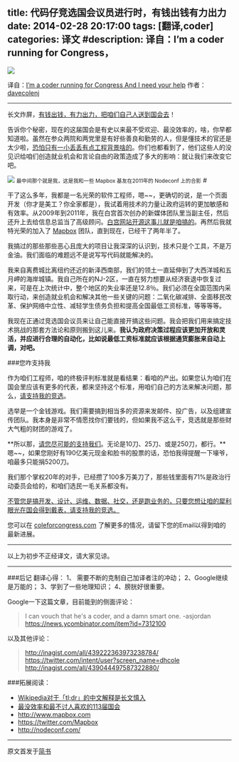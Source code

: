 title: 代码仔竞选国会议员进行时，有钱出钱有力出力
date: 2014-02-28 20:17:00
tags: [翻译,coder]
categories: 译文
#description: 译自：I’m a coder running for Congress，
---

![](http://siwangxinyuan.qiniudn.com/tian-an-men-small.JPG)

译自：[I’m a coder running for Congress
And I need your help](https://medium.com/p/ce7c0dc63aaa) 
作者：[davecolenj](https://twitter.com/davecolenj)

-------
长文炸屏，[有钱出钱，有力出力，把咱们自己人送到国会去](http://coleforcongress.com/contribute)！

告诉你个秘密，现在的这届国会是有史以来最不受欢迎、最没效率的，啥，你早都知道啦。虽然在参众两院和两党里是有好些善良和勤劳的人，但是懂技术的官还是太少啦，[恐怕只有一小丢丢有点工程背景啥的](http://www.businessweek.com/articles/2013-01-10/the-113th-congress-by-the-numbers)。你们也都看到了，他们这些人的没见识给咱们创造就业机会和言论自由的政策造成了多大的影响：就让我们来改变它吧。

![](https://d262ilb51hltx0.cloudfront.net/max/1071/1*XHhwsn0-na_-bal2zVWjjg.jpeg)
 <small>最中间那个就是我，这是我和一些 Mapbox 基友在2011年的 Nodeconf 上的合影</small>
#<!--more-->

干了这么多年，我都是一名光荣的软件工程师，嗯~~，更确切的说，是一个页面开发（你才是美工？你全家都是），我试着用技术的力量让政府运转的更加敏感和有效率。从2009年到2011年，我在白宫首次创办的新媒体团队里当副主任，然后还升上去给信息总监当了高级顾问。[白宫网站开源这事儿就是咱搞的](http://mashable.com/2010/04/22/white-house-open-source/)。再然后我就特光荣的加入了 [Mapbox](https://www.mapbox.com/) 团队，直到现在，已经干了两年半了。

我搞过的那些那些恶心且庞大的项目让我深深的认识到，技术只是个工具，不是万金油。我们面临的难题远不是说写写代码就能解决的。

我来自离费城比离纽约还近的新泽西南部，我们的领土一直延伸到了大西洋城和五月岬的海岸城镇。我自己所在的NJ-2区，一直在努力想要从经济衰退中恢复过来，可是在上次统计中，整个地区的失业率还是12.8％。我们必须在全国范围内采取行动，来创造就业机会和解决其他一些关键的问题：二氧化碳减排、全面移民改革、保护网络中立性、减轻学生债务负担和提高全国最低工资标准，等等等等。

我现在正通过竞选国会议员来让自己能直接开搞这些问题。我会把我们用来搞定技术挑战的那套方法论和原则搬到这儿来。**我认为政府决策过程应该更加开放和灵活，并应进行合理的自动化，比如说最低工资标准就应该根据通货膨胀来自动上调，对吧。**

###您咋支持我

作为咱们工程师，咱的终极评判标准就是看结果：看咱的产出。如果您认为咱们在国会里应该有更多的代表，都来坚持这个标准，用咱们自己的方法来解决问题，那么，[请支持我的竞选](http://coleforcongress.com/contribute)。

选举是一个金钱游戏。我们需要搞到相当多的资源来发邮件、投广告，以及组建宣传团队。我本身是非常不情愿找你们要钱的，但如果我不这么干，竞选就是那些财大气粗的财团的游戏了。

**所以那，[请您尽可能的支持我们](http://coleforcongress.com/contribute)。无论是10刀、25刀、或是250刀，都行。**嗯~~，如果您刚好有190亿美元现金和脸书的股票的话，恐怕我得提醒一下壕爷，咱最多只能捐5200刀。

我们那个掌权20年的对手，已经攒了100多万美刀了，那些钱里面有71%是政治行动委员会给的，和咱们选民一毛关系都没有。

[不管您是搞开发、设计、运维、数据、社交，还是跑业务的，只要您想让咱的犀利眼光在国会得到戴表，请支持我的竞选。](http://coleforcongress.com/contribute)

您可以在 [coleforcongress.com](coleforcongress.com) 了解更多的情况，请留下您的Email以得到咱的最新进展。

---
以上为初步不正经译文，请大家见谅。

-------
###后记
翻译心得：
1、 需要不断的克制自己加译者注的冲动；
2、Google继续是万能的；
3、学到了一些地理知识；
4、膀胱好很重要。


Google一下这篇文章，目前能到的侧面评论：

>I can vouch that he's a coder, and a damn smart one.
-asjordan
https://news.ycombinator.com/item?id=7312100

以及其他评论：
>http://inagist.com/all/439222363973238784/
https://twitter.com/intent/user?screen_name=dhcole
http://inagist.com/all/439044497587322880/

###拓展阅读：
* [Wikipedia对于「tl;dr」的中文解释是长文慎入](http://zh.wikipedia.org/wiki/Wikipedia:%E9%95%BF%E6%96%87%E6%85%8E%E5%85%A5)
* [最没效率和最不讨人喜欢的113届国会](http://news.uschinapress.com/2013/1224/964441.shtml)
* http://www.mapbox.com
* https://twitter.com/Mapbox
* http://nodeconf.com/

-------
原文首发于[简书](http://jianshu.io/p/1c6583048421)